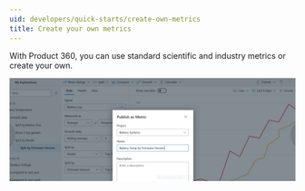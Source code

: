```yaml
---
uid: developers/quick-starts/create-own-metrics
title: Create your own metrics
---
```


With Product 360, you can use standard scientific and industry metrics or create your own.

![Creating metrics](create-metrics.png)
